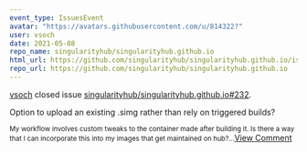 ```yaml
---
event_type: IssuesEvent
avatar: "https://avatars.githubusercontent.com/u/814322?"
user: vsoch
date: 2021-05-08
repo_name: singularityhub/singularityhub.github.io
html_url: https://github.com/singularityhub/singularityhub.github.io/issues/232
repo_url: https://github.com/singularityhub/singularityhub.github.io
---
```


<a href='https://github.com/vsoch' target='_blank'>vsoch</a> closed issue <a href='https://github.com/singularityhub/singularityhub.github.io/issues/232' target='_blank'>singularityhub/singularityhub.github.io#232</a>.

<p>Option to upload an existing .simg rather than rely on triggered builds?</p><small>My workflow involves custom tweaks to the container made after building it. Is there a way that I can incorporate this into my images that get maintained on hub?...</small><a href='https://github.com/singularityhub/singularityhub.github.io/issues/232' target='_blank'>View Comment</a>